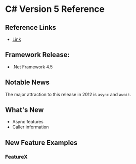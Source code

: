 # C# Version 5 Reference

## Reference Links

- [Link]()

## Framework Release:

- .Net Framework 4.5

## Notable News

The major attraction to this release in 2012 is `async` and `await`.

## What's New

- Async features
- Caller information

## New Feature Examples

### FeatureX
